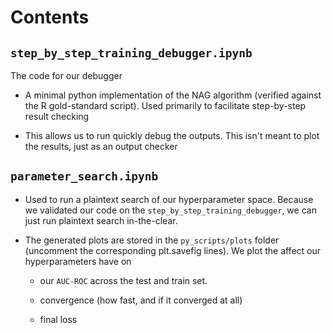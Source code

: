 # Contents

## `step_by_step_training_debugger.ipynb`

The code for our debugger

- A minimal python implementation of the NAG algorithm (verified against the R gold-standard script). Used primarily to
  facilitate step-by-step result checking

- This allows us to run quickly debug the outputs. This isn't meant to plot the results, just as an output checker

## `parameter_search.ipynb`

- Used to run a plaintext search of our hyperparameter space.
  Because we validated our code on the `step_by_step_training_debugger`, we can just
  run plaintext search in-the-clear.

- The generated plots are stored in the `py_scripts/plots` folder (uncomment the corresponding plt.savefig lines). We plot the affect our hyperparameters have on

    - our `AUC-ROC` across the test and train set.

    - convergence (how fast, and if it converged at all)

    - final loss
